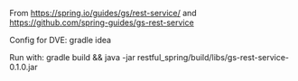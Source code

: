 
From https://spring.io/guides/gs/rest-service/
and https://github.com/spring-guides/gs-rest-service

Config for DVE: gradle idea

Run with: gradle build && java -jar restful_spring/build/libs/gs-rest-service-0.1.0.jar
